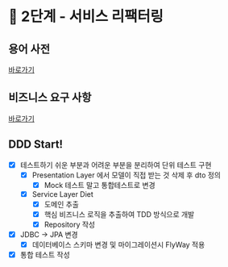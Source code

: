 # 🚀 2단계 - 서비스 리팩터링

## 용어 사전

[바로가기](../README.md)

## 비즈니스 요구 사항

[바로가기](step1.md)

## DDD Start!

- [X] 테스트하기 쉬운 부분과 어려운 부분을 분리하여 단위 테스트 구현
  - [X] Presentation Layer 에서 모델이 직접 받는 것 삭제 후 dto 정의
    - [X] Mock 테스트 말고 통합테스트로 변경
  - [X] Service Layer Diet
    - [X] 도메인 추출
    - [X] 핵심 비즈니스 로직을 추출하여 TDD 방식으로 개발
    - [X] Repository 작성
- [X] JDBC -> JPA 변경
  - [X] 데이터베이스 스키마 변경 및 마이그레이션시 FlyWay 적용
- [X] 통합 테스트 작성
